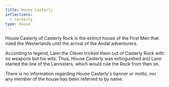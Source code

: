 ```yaml
---
title: House Casterly
inflections:
  - Casterly
type: house
---
```


House Casterly of Casterly Rock is the extinct house of the First Men that ruled the Westerlands until the arrival of the Andal adventurers.

According to legend, Lann the Clever tricked them out of Casterly Rock with no weapons but his wits. Thus, House Casterly was extinguished and Lann started the line of the Lannisters, which would rule the Rock from then on.

There is no information regarding House Casterly's banner or motto, nor any member of the house has been referred to by name.
